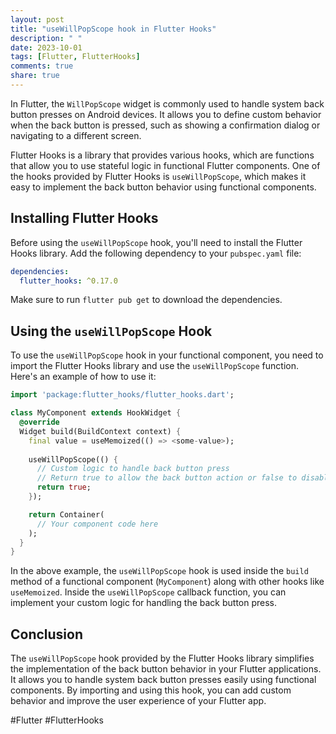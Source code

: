 ```yaml
---
layout: post
title: "useWillPopScope hook in Flutter Hooks"
description: " "
date: 2023-10-01
tags: [Flutter, FlutterHooks]
comments: true
share: true
---
```


In Flutter, the `WillPopScope` widget is commonly used to handle system back button presses on Android devices. It allows you to define custom behavior when the back button is pressed, such as showing a confirmation dialog or navigating to a different screen.

Flutter Hooks is a library that provides various hooks, which are functions that allow you to use stateful logic in functional Flutter components. One of the hooks provided by Flutter Hooks is `useWillPopScope`, which makes it easy to implement the back button behavior using functional components.

## Installing Flutter Hooks

Before using the `useWillPopScope` hook, you'll need to install the Flutter Hooks library. Add the following dependency to your `pubspec.yaml` file:

```yaml
dependencies:
  flutter_hooks: ^0.17.0
```

Make sure to run `flutter pub get` to download the dependencies.

## Using the `useWillPopScope` Hook

To use the `useWillPopScope` hook in your functional component, you need to import the Flutter Hooks library and use the `useWillPopScope` function. Here's an example of how to use it:

```dart
import 'package:flutter_hooks/flutter_hooks.dart';

class MyComponent extends HookWidget {
  @override
  Widget build(BuildContext context) {
    final value = useMemoized(() => <some-value>);
  
    useWillPopScope(() {
      // Custom logic to handle back button press
      // Return true to allow the back button action or false to disable it
      return true;
    });

    return Container(
      // Your component code here
    );
  }
}
```

In the above example, the `useWillPopScope` hook is used inside the `build` method of a functional component (`MyComponent`) along with other hooks like `useMemoized`. Inside the `useWillPopScope` callback function, you can implement your custom logic for handling the back button press.

## Conclusion

The `useWillPopScope` hook provided by the Flutter Hooks library simplifies the implementation of the back button behavior in your Flutter applications. It allows you to handle system back button presses easily using functional components. By importing and using this hook, you can add custom behavior and improve the user experience of your Flutter app.

#Flutter #FlutterHooks